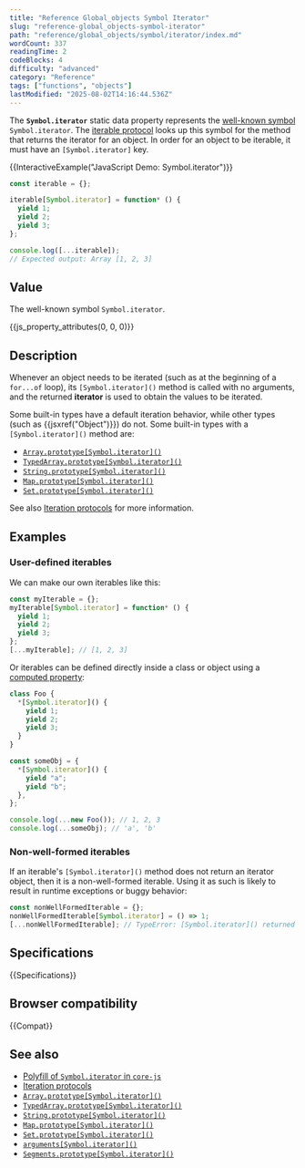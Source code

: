 ```yaml
---
title: "Reference Global_objects Symbol Iterator"
slug: "reference-global_objects-symbol-iterator"
path: "reference/global_objects/symbol/iterator/index.md"
wordCount: 337
readingTime: 2
codeBlocks: 4
difficulty: "advanced"
category: "Reference"
tags: ["functions", "objects"]
lastModified: "2025-08-02T14:16:44.536Z"
---
```



The **`Symbol.iterator`** static data property represents the [well-known symbol](/en-US/docs/Web/JavaScript/Reference/Global_Objects/Symbol#well-known_symbols) `Symbol.iterator`. The [iterable protocol](/en-US/docs/Web/JavaScript/Reference/Iteration_protocols#the_iterable_protocol) looks up this symbol for the method that returns the iterator for an object. In order for an object to be iterable, it must have an `[Symbol.iterator]` key.

{{InteractiveExample("JavaScript Demo: Symbol.iterator")}}

```js interactive-example
const iterable = {};

iterable[Symbol.iterator] = function* () {
  yield 1;
  yield 2;
  yield 3;
};

console.log([...iterable]);
// Expected output: Array [1, 2, 3]
```

## Value

The well-known symbol `Symbol.iterator`.

{{js_property_attributes(0, 0, 0)}}

## Description

Whenever an object needs to be iterated (such as at the beginning of a `for...of` loop), its `[Symbol.iterator]()` method is called with no arguments, and the returned **iterator** is used to obtain the values to be iterated.

Some built-in types have a default iteration behavior, while other types (such as {{jsxref("Object")}}) do not. Some built-in types with a `[Symbol.iterator]()` method are:

- [`Array.prototype[Symbol.iterator]()`](/en-US/docs/Web/JavaScript/Reference/Global_Objects/Array/Symbol.iterator)
- [`TypedArray.prototype[Symbol.iterator]()`](/en-US/docs/Web/JavaScript/Reference/Global_Objects/TypedArray/Symbol.iterator)
- [`String.prototype[Symbol.iterator]()`](/en-US/docs/Web/JavaScript/Reference/Global_Objects/String/Symbol.iterator)
- [`Map.prototype[Symbol.iterator]()`](/en-US/docs/Web/JavaScript/Reference/Global_Objects/Map/Symbol.iterator)
- [`Set.prototype[Symbol.iterator]()`](/en-US/docs/Web/JavaScript/Reference/Global_Objects/Set/Symbol.iterator)

See also [Iteration protocols](/en-US/docs/Web/JavaScript/Reference/Iteration_protocols) for more information.

## Examples

### User-defined iterables

We can make our own iterables like this:

```js
const myIterable = {};
myIterable[Symbol.iterator] = function* () {
  yield 1;
  yield 2;
  yield 3;
};
[...myIterable]; // [1, 2, 3]
```

Or iterables can be defined directly inside a class or object using a [computed property](/en-US/docs/Web/JavaScript/Reference/Operators/Object_initializer#computed_property_names):

```js
class Foo {
  *[Symbol.iterator]() {
    yield 1;
    yield 2;
    yield 3;
  }
}

const someObj = {
  *[Symbol.iterator]() {
    yield "a";
    yield "b";
  },
};

console.log(...new Foo()); // 1, 2, 3
console.log(...someObj); // 'a', 'b'
```

### Non-well-formed iterables

If an iterable's `[Symbol.iterator]()` method does not return an iterator object, then it is a non-well-formed iterable. Using it as such is likely to result in runtime exceptions or buggy behavior:

```js example-bad
const nonWellFormedIterable = {};
nonWellFormedIterable[Symbol.iterator] = () => 1;
[...nonWellFormedIterable]; // TypeError: [Symbol.iterator]() returned a non-object value
```

## Specifications

{{Specifications}}

## Browser compatibility

{{Compat}}

## See also

- [Polyfill of `Symbol.iterator` in `core-js`](https://github.com/zloirock/core-js#ecmascript-symbol)
- [Iteration protocols](/en-US/docs/Web/JavaScript/Reference/Iteration_protocols)
- [`Array.prototype[Symbol.iterator]()`](/en-US/docs/Web/JavaScript/Reference/Global_Objects/Array/Symbol.iterator)
- [`TypedArray.prototype[Symbol.iterator]()`](/en-US/docs/Web/JavaScript/Reference/Global_Objects/TypedArray/Symbol.iterator)
- [`String.prototype[Symbol.iterator]()`](/en-US/docs/Web/JavaScript/Reference/Global_Objects/String/Symbol.iterator)
- [`Map.prototype[Symbol.iterator]()`](/en-US/docs/Web/JavaScript/Reference/Global_Objects/Map/Symbol.iterator)
- [`Set.prototype[Symbol.iterator]()`](/en-US/docs/Web/JavaScript/Reference/Global_Objects/Set/Symbol.iterator)
- [`arguments[Symbol.iterator]()`](/en-US/docs/Web/JavaScript/Reference/Functions/arguments/Symbol.iterator)
- [`Segments.prototype[Symbol.iterator]()`](/en-US/docs/Web/JavaScript/Reference/Global_Objects/Intl/Segmenter/segment/Segments/Symbol.iterator)
